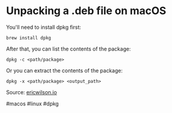 # Unpacking a .deb file on macOS
You'll need to install dpkg first:

`brew install dpkg`

After that, you can list the contents of the package:

`dpkg -c <path/package>`

Or you can extract the contents of the package:

`dpkg -x <path/package> <output_path>`

Source: [ericwilson.io](https://ericwilson.io/snippets/2015/10/11/how-to-unpack-a-deb-file-on-mac-os-x-without-installing-it)

#macos #linux #dpkg